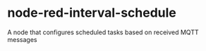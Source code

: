 # node-red-interval-schedule
A node that configures scheduled tasks based on received MQTT messages
